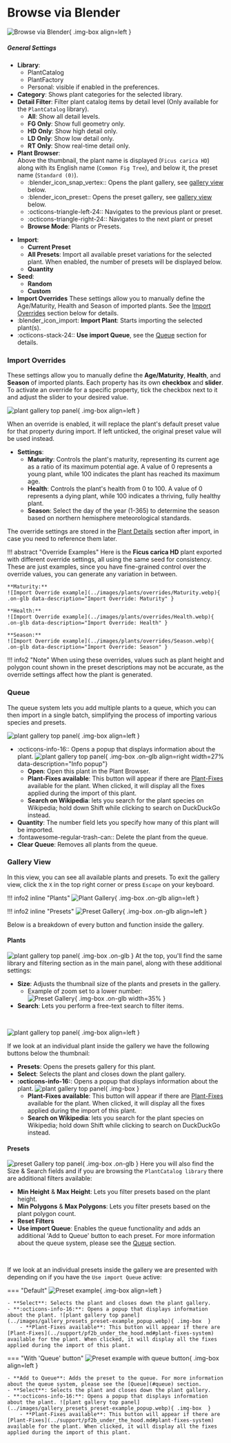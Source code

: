 # Browse via Blender

![Browse via Blender](../images/browse-via-blender-panel.webp){ .img-box align=left }

##### General Settings

- **Library**:
    - PlantCatalog
    - PlantFactory
    - Personal: visible if enabled in the preferences.
- **Category**: Shows plant categories for the selected library.
- **Detail Filter**: Filter plant catalog items by detail level (Only available for the `PlantCatalog` library).
    - **All**: Show all detail levels.
    - **FG Only**: Show full geometry only.
    - **HD Only**: Show high detail only.
    - **LD Only**: Show low detail only.
    - **RT Only**: Show real-time detail only.
- **Plant Browser**:
    <br>Above the thumbnail, the plant name is displayed (`Ficus carica HD`) along with its English name (`Common Fig Tree`), and below it, the preset name (`Standard (0)`).
    - :blender_icon_snap_vertex:: Opens the plant gallery, see [gallery view](#gallery-view) below.
    - :blender_icon_preset:: Opens the preset gallery, see [gallery view](#gallery-view) below.
    - :octicons-triangle-left-24:: Navigates to the previous plant or preset.
    - :octicons-triangle-right-24:: Navigates to the next plant or preset
    - **Browse Mode**: Plants or Presets.
    <!-- ![Browse via Blender](../images/browse-via-blender-panel_plant-browser.webp){ .img-box align=left } -->

<div style="clear:both"></div>

- **Import**:
    - **Current Preset**
    - **All Presets**: Import all available preset variations for the selected plant. When enabled, the number of presets will be displayed below.
    - **Quantity**
- **Seed**:
    - **Random**
    - **Custom**
- **Import Overrides** These settings allow you to manually define the Age/Maturity, Health and Season of imported plants. See the [Import Overrides](#import-overrides) section below for details.
- :blender_icon_import: **Import Plant**: Starts importing the selected plant(s).
- :octicons-stack-24:: **Use import Queue**, see the [Queue](#queue) section for details.


### Import Overrides

These settings allow you to manually define the **Age/Maturity**, **Health**, and **Season** of imported plants. Each property has its own **checkbox** and **slider**. To activate an override for a specific property, tick the checkbox next to it and adjust the slider to your desired value.

![plant gallery top panel](../images/import-overrides.webp){ .img-box align=left }

When an override is enabled, it will replace the plant's default preset value for that property during import. If left unticked, the original preset value will be used instead.

- **Settings**:
    - **Maturity**: Controls the plant's maturity, representing its current age as a ratio of its maximum potential age. A value of 0 represents a young plant, while 100 indicates the plant has reached its maximum age.
    - **Health**: Controls the plant's health from 0 to 100. A value of 0 represents a dying plant, while 100 indicates a thriving, fully healthy plant.
    - **Season**: Select the day of the year (1-365) to determine the season based on northern hemisphere meteorological standards.

The override settings are stored in the [Plant Details](./post_processing.md#plant-details) section after import, in case you need to reference them later.

!!! abstract "Override Examples"
    Here is the **Ficus carica HD** plant exported with different override settings, all using the same seed for consistency. These are just examples, since you have fine-grained control over the override values, you can generate any variation in between.

    **Maturity:**
    ![Import Override example](../images/plants/overrides/Maturity.webp){ .on-glb data-description="Import Override: Maturity" }

    **Health:**
    ![Import Override example](../images/plants/overrides/Health.webp){ .on-glb data-description="Import Override: Health" }

    **Season:**
    ![Import Override example](../images/plants/overrides/Season.webp){ .on-glb data-description="Import Override: Season" }

!!! info2 "Note"
    When using these overrides, values such as plant height and polygon count shown in the preset descriptions may not be accurate, as the override settings affect how the plant is generated.

<div style="clear:both"></div>



### Queue

The queue system lets you add multiple plants to a queue, which you can then import in a single batch, simplifying the process of importing various species and presets.

![plant gallery top panel](../images/queue.webp){ .img-box align=left }

- :octicons-info-16:: Opens a popup that displays information about the plant. ![plant gallery top panel](../images/queue_info-popup.webp){ .img-box .on-glb align=right width=27% data-description="Info popup"}
    - **Open**: Open this plant in the Plant Browser.
    - **Plant-Fixes available**: This button will appear if there are [Plant-Fixes](../support/pf2b_under_the_hood.md#plant-fixes-system) available for the plant. When clicked, it will display all the fixes applied during the import of this plant.
    - **Search on Wikipedia**: lets you search for the plant species on Wikipedia; hold down Shift while clicking to search on DuckDuckGo instead.
- **Quantity**: The number field lets you specify how many of this plant will be imported.
- :fontawesome-regular-trash-can:: Delete the plant from the queue.
- **Clear Queue**: Removes all plants from the queue.

<div style="clear:both"></div>



### Gallery View

In this view, you can see all available plants and presets. To exit the gallery view, click the `X` in the top right corner or press `Escape` on your keyboard.

!!! info2 inline "Plants"
    ![Plant Gallery](../images/gallery_plants.webp){ .img-box .on-glb align=left }

!!! info2 inline "Presets"
    ![Preset Gallery](../images/gallery_presets.webp){ .img-box .on-glb align=left }

<div style="clear:both"></div>

Below is a breakdown of every button and function inside the gallery.



#### Plants

![plant gallery top panel](../images/gallery_plants_top-panel.webp){ .img-box .on-glb }
At the top, you'll find the same library and filtering section as in the main panel, along with these additional settings:

- **Size**: Adjusts the thumbnail size of the plants and presets in the gallery.
    - Example of zoom set to a lower number:<br>
        ![Preset Gallery](../images/gallery_plants_zoomed.webp){ .img-box .on-glb  width=35% }
- **Search**: Lets you perform a free-text search to filter items.

<br>

![plant gallery top panel](../images/gallery_plants_plant-example.webp){ .img-box align=left }

If we look at an individual plant inside the gallery we have the following buttons below the thumbnail:

- **Presets**: Opens the presets gallery for this plant.
- **Select**: Selects the plant and closes down the plant gallery.
- **:octicons-info-16:**: Opens a popup that displays information about the plant. ![plant gallery top panel](../images/gallery_plants_plant-example_popup.webp){ .img-box }
    - **Plant-Fixes available**: This button will appear if there are [Plant-Fixes](../support/pf2b_under_the_hood.md#plant-fixes-system) available for the plant. When clicked, it will display all the fixes applied during the import of this plant.
    - **Search on Wikipedia**: lets you search for the plant species on Wikipedia; hold down Shift while clicking to search on DuckDuckGo instead.

<div style="clear:both"></div>



#### Presets

![preset Gallery top panel](../images/gallery_presets_top-panel.webp){ .img-box .on-glb }
Here you will also find the Size & Search fields and if you are browsing the `PlantCatalog library` there are additional filters available:

- **Min Height** & **Max Height**: Lets you filter presets based on the plant height.
- **Min Polygons** & **Max Polygons**: Lets you filter presets based on the plant polygon count.
- **Reset Filters**
- **Use import Queue**: Enables the queue functionality and adds an additional 'Add to Queue' button to each preset. For more information about the queue system, please see the [Queue](#queue) section.

<br>

If we look at an individual presets inside the gallery we are presented with depending on if you have the `Use import Queue` active:

=== "Default"
    ![Preset example](../images/gallery_presets_preset-example.webp){ .img-box align=left  }

    - **Select**: Selects the plant and closes down the plant gallery.
    - **:octicons-info-16:**: Opens a popup that displays information about the plant. ![plant gallery top panel](../images/gallery_presets_preset-example_popup.webp){ .img-box  }
        - **Plant-Fixes available**: This button will appear if there are [Plant-Fixes](../support/pf2b_under_the_hood.md#plant-fixes-system) available for the plant. When clicked, it will display all the fixes applied during the import of this plant.

=== "With 'Queue' button"
    ![Preset example with queue button](../images/gallery_presets_preset-example-with-queue-button.webp){ .img-box align=left  }

    - **Add to Queue**: Adds the preset to the queue. For more information about the queue system, please see the [Queue](#queue) section.
    - **Select**: Selects the plant and closes down the plant gallery.
    - **:octicons-info-16:**: Opens a popup that displays information about the plant. ![plant gallery top panel](../images/gallery_presets_preset-example_popup.webp){ .img-box  }
        - **Plant-Fixes available**: This button will appear if there are [Plant-Fixes](../support/pf2b_under_the_hood.md#plant-fixes-system) available for the plant. When clicked, it will display all the fixes applied during the import of this plant.